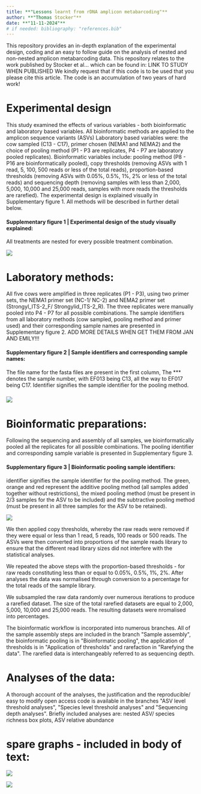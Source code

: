 ```yaml
---
title: **"Lessons learnt from rDNA amplicon metabarcoding"**
author: **"Thomas Stocker"**
date: **"11-11-2024"**
# if needed: bibliography: "references.bib"
---
```


This repository provides an in-depth explanation of the experimental design, coding and an easy to follow guide on the analysis of nested and non-nested amplicon metabarcoding data. This repository relates to the work published by Stocker et al... which can be found in: LINK TO STUDY WHEN PUBLISHED We kindly request that if this code is to be used that you please cite this article. The code is an accumulation of two years of hard work!

## 

# Experimental design

This study examined the effects of various variables - both bioinformatic and laboratory based variables. All bioinformatic methods are applied to the amplicon sequence variants (ASVs) Laboratory based variables were: the cow sampled (C13 - C17), primer chosen (NEMA1 and NEMA2) and the choice of pooling method (P1 - P3 are replicates, P4 - P7 are laboratory pooled replicates). Bioinformatic variables include: pooling method (P8 - P16 are bioinformatically pooled), copy thresholds (removing ASVs with 1 read, 5, 100, 500 reads or less of the total reads), proportion-based thresholds (removing ASVs with 0.05%, 0.5%, 1%, 2% or less of the total reads) and sequencing depth (removing samples with less than 2,000, 5,000, 10,000 and 25,000 reads, samples with more reads the thresholds are rarefied). The experimental design is explained visually in Supplementary figure 1. All methods will be described in further detail below.

#### **Supplementary figure 1 \| Experimental design of the study visually explained:**

All treatments are nested for every possible treatment combination.

![](images/clipboard-3478565755.png)

### 

# Laboratory methods:

All five cows were amplified in three replicates (P1 - P3), using two primer sets, the NEMA1 primer set (NC-1/ NC-2) and NEMA2 primer set (Strongyl_ITS-2_F/ Strongylid_ITS-2_R). The three replicates were manually pooled into P4 - P7 for all possible combinations. The sample identifiers from all laboratory methods (cow sampled, pooling method and primer used) and their corresponding sample names are presented in Supplementary figure 2. ADD MORE DETAILS WHEN GET THEM FROM JAN AND EMILY!!!

#### **Supplementary figure 2 \| Sample identifiers and corresponding sample names:**

The file name for the fasta files are present in the first column, The \*\*\* denotes the sample number, with EF013 being C13, all the way to EF017 being C17. Identifier signifies the sample identifier for the pooling method.

### ![](images/clipboard-285113729.png)

### 

# Bioinformatic preparations:

Following the sequencing and assembly of all samples, we bioinformatically pooled all the replicates for all possible combinations. The pooling identifier and corresponding sample variable is presented in Supplementary figure 3.

#### **Supplementary figure 3 \| Bioinformatic pooling sample identifiers:** 

identifier signifies the sample identifier for the pooling method. The green, orange and red represent the additive pooling method (all samples added together without restrictions), the mixed pooling method (must be present in 2/3 samples for the ASV to be included) and the subtractive pooling method (must be present in all three samples for the ASV to be retained). 

![](images/clipboard-3178431690.png)

We then applied copy thresholds, whereby the raw reads were removed if they were equal or less than 1 read, 5 reads, 100 reads or 500 reads. The ASVs were then converted into proportions of the sample reads library to ensure that the different read library sizes did not interfere with the statistical analyses.

We repeated the above steps with the proportion-based thresholds - for raw reads constituting less than or equal to 0.05%, 0.5%, 1%, 2%. After analyses the data was normalised through conversion to a percentage for the total reads of the sample library.

We subsampled the raw data randomly over numerous iterations to produce a rarefied dataset. The size of the total rarefied datasets are equal to 2,000, 5,000, 10,000 and 25,000 reads. The resulting datasets were nromalised into percentages.

The bioinformatic workflow is incorporated into numerous branches. All of the sample assembly steps are included in the branch "Sample assembly", the bioinformatic pooling is in "Bioinformatic pooling", the application of thresholds is in "Application of thresholds" and rarefaction in "Rarefying the data". The rarefied data is interchangeably referred to as sequencing depth.

# Analyses of the data:

A thorough account of the analyses, the justification and the reproducible/ easy to modify open access code is available in the branches "ASV level threshold analyses", "Species level threshold analyses" and "Sequencing depth analyses". Briefly included analyses are: nested ASV/ species richness box plots, ASV relative abundance

# spare graphs - included in body of text: 

![](images/clipboard-1273138566.png)

![](images/clipboard-410868305.png)
